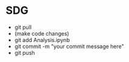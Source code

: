# SDG

- git pull
- (make code changes)
- git add Analysis.ipynb
- git commit -m "your commit message here"
- git push

